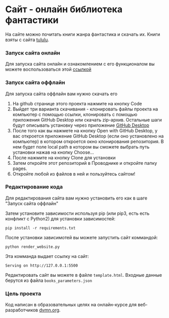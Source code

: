 # Сайт - онлайн библиотека фантастики
На сайте можно почитать книги жанра фантастика и скачать их. Книги взяты с сайта [tululu](https://tululu.org).

### Запуск сайта онлайн
Для запуска сайта онлайн и ознакомлением с его функционалом вы можете воспользоваться этой [ссылкой](https://tw1stzz1.github.io/Online-Library/pages/index1.html)

### Запуск сайта оффлайн
Для запуска сайта оффлайн вам нужно скачать его
1. На github странице этого проекта нажмите на кнопку Code
2. Выйдет три варианта скачивания - клонировать файлы проекта на компьютер с помощью ссылки, клонировать с помощью приложения GitHub Desktop или скачать zip-архив. Остальные шаги будут описывать установку через приложение [GitHub Desktop](https://central.github.com/deployments/desktop/desktop/latest/win32)
3. После того как вы нажмете на кнопку Open with GitHub Desktop, у вас откроется приложение GitHub Desktop (если оно установлено на компьютер) в котором откроется окно клонирования репозитория. В нем будет поле local path в котором вы сможете выбрать путь установки нажав на кнопку Choose...
4. После нажмите на кнопку Clone для установки
5. Затем откройте этот репозиторий в Проводнике и откройте папку pages.
6. Откройте любой из файлов в ней и пользуйтесь сайтом!
### Редактирование кода
Для редактирования сайта вам нужно установить его как в шаге "Запуск сайта оффлайн"

Затем установите зависимости используя pip (или pip3, есть есть конфликт с Python2) для установки зависимостей:
```
pip install -r requirements.txt
```
После установки зависимотей вы можете запустить сайт коммандой:
```
python render_website.py
```
Эта комманда выдает ссылку на сайт:
```
Serving on http://127.0.0.1:5500
```
Редактировать сайт вы можете в файле `template.html`.
Входные данные берутся из файла `books_parameters.json`

### Цель проекта

Код написан в образовательных целях на онлайн-курсе для веб-разработчиков [dvmn.org](https://dvmn.org/).
